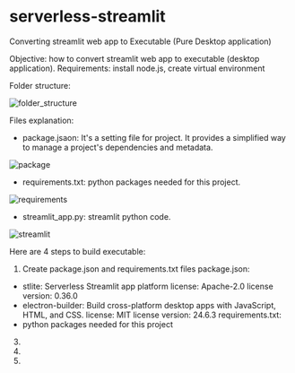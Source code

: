 # serverless-streamlit
Converting streamlit web app to Executable (Pure Desktop application)

Objective: how to convert streamlit web app to executable (desktop application).
Requirements: install node.js, create virtual environment

Folder structure:

![folder_structure](https://github.com/RickyChenTaiwan/serverless-streamlit/assets/42162312/924b7ffc-34c3-40d5-b16b-4051c2e16546)

Files explanation:

* package.jsaon: It's a setting file for project. It provides a simplified way to manage a project's dependencies and metadata.

![package](https://github.com/RickyChenTaiwan/serverless-streamlit/assets/42162312/00443754-1285-45a0-80c6-6a3b01c74e0a)

  
* requirements.txt: python packages needed for this project.

![requirements](https://github.com/RickyChenTaiwan/serverless-streamlit/assets/42162312/eaece435-a318-43d4-bbf4-5697a18d5af2)
* streamlit_app.py: streamlit python code.

![streamlit](https://github.com/RickyChenTaiwan/serverless-streamlit/assets/42162312/a8aa8202-cdcb-457e-84ce-6888893cd8b9)

Here are 4 steps to build executable:
1. Create package.json and requirements.txt files
package.json:
* stlite: Serverless Streamlit app platform
  license: Apache-2.0 license
  version: 0.36.0
* electron-builder: Build cross-platform desktop apps with JavaScript, HTML, and CSS.
  license: MIT license
  version: 24.6.3
requirements.txt:
* python packages needed for this project

3.
4.
5.
